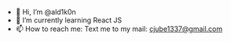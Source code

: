 - 👋 Hi, I’m @ald1k0n
- 🌱 I’m currently learning React JS
- 📫 How to reach me: Text me to my mail: cjube1337@gmail.com

<!---
ald1k0n/ald1k0n is a ✨ special ✨ repository because its `README.md` (this file) appears on your GitHub profile.
You can click the Preview link to take a look at your changes.
--->
